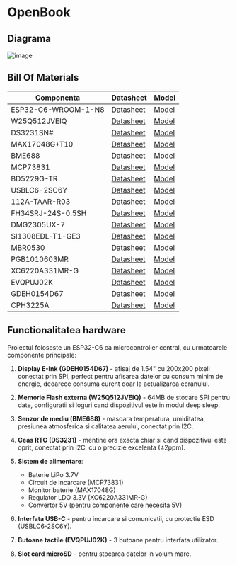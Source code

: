 # OpenBook

## Diagrama

![image](https://github.com/user-attachments/assets/889bf782-7415-48fd-a0eb-9f9a92b12cbc)

## Bill Of Materials

| Componenta | Datasheet | Model |
|------------|-----------|-------|
| ESP32-C6-WROOM-1-N8 | [Datasheet](https://www.espressif.com/sites/default/files/documentation/esp32-c6_datasheet_en.pdf) | [Model](https://www.snapeda.com/parts/ESP32-C6-WROOM-1-N8/Espressif+Systems/view-part/?ref=eda) |
| W25Q512JVEIQ | [Datasheet](https://www.winbond.com/resource-files/W25Q512JV%20RevI%2005132020%20Plus.pdf) | [Model](https://www.snapeda.com/parts/W25Q512JVEIQ/Winbond+Electronics/view-part/?ref=eda) |
| DS3231SN# | [Datasheet](https://datasheets.maximintegrated.com/en/ds/DS3231.pdf) | [Model](https://www.snapeda.com/parts/DS3231SN%23/Analog+Devices/view-part/?ref=eda) |
| MAX17048G+T10 | [Datasheet](https://datasheets.maximintegrated.com/en/ds/MAX17048-MAX17049.pdf) | [Model](https://www.snapeda.com/parts/MAX17048G+T10/Analog+Devices/view-part/?ref=eda) |
| BME688 | [Datasheet](https://www.bosch-sensortec.com/media/boschsensortec/downloads/datasheets/bst-bme688-ds000.pdf) | [Model](https://www.snapeda.com/parts/BME680/Bosch/view-part/?welcome=home) |
| MCP73831 | [Datasheet](https://ww1.microchip.com/downloads/en/DeviceDoc/20001984g.pdf) | [Model](https://www.snapeda.com/parts/MCP73831T-2ACI-OT/Microchip/view-part/?ref=eda) |
| BD5229G-TR | [Datasheet](https://fscdn.rohm.com/en/products/databook/datasheet/ic/power/voltage_detector/bd52xxg-e.pdf) | [Model](https://componentsearchengine.com/part-view/BD5229G-TR/ROHM%20Semiconductor) |
| USBLC6-2SC6Y | [Datasheet](https://www.st.com/resource/en/datasheet/usblc6-2.pdf) | [Model](https://www.snapeda.com/parts/USBLC6-2SC6Y/STMicroelectronics/view-part/?ref=eda) |
| 112A-TAAR-R03 | [Datasheet](https://www.attend.com.tw/sites/default/files/2022-05/112A-TAAR-R03.pdf) | [Model](https://www.snapeda.com/parts/112A-TAAR-R03/ATTEND/view-part/?ref=eda) |
| FH34SRJ-24S-0.5SH | [Datasheet](https://www.hirose.com/product/document?clcode=CL0684-0832-7-99&productname=FH34SRJ-24S-0.5SH(99)&series=FH34&documenttype=Catalog&lang=en&documentid=D49681_en) | [Model](https://www.snapeda.com/parts/FH34SRJ-24S-0.5SH(99)/Hirose/view-part/?ref=eda) |
| DMG2305UX-7 | [Datasheet](https://www.diodes.com/assets/Datasheets/DMG2305UX.pdf) | [Model](https://www.snapeda.com/parts/DMG2305UX-7/Diodes%20Inc./view-part/?ref=eda) |
| SI1308EDL-T1-GE3 | [Datasheet](https://www.vishay.com/docs/68732/si1308edl.pdf) | [Model](https://www.snapeda.com/parts/SI1308EDL-T1-GE3/Vishay+Siliconix/view-part/?ref=snap) |
| MBR0530 | [Datasheet](https://www.onsemi.com/pdf/datasheet/mbr0520lt1-d.pdf) | [Model](https://www.snapeda.com/parts/MBR0530/Onsemi/view-part/?ref=eda) |
| PGB1010603MR | [Datasheet](https://www.littelfuse.com/media?resourcetype=datasheets&itemid=3d1e98b7-4d37-463c-9380-c56c83b11c3c&filename=littelfuse-pulseguard-pgb1) | [Model](https://www.snapeda.com/parts/PGB1010603MR/Littelfuse/view-part/?ref=eda) |
| XC6220A331MR-G | [Datasheet](https://www.torexsemi.com/file/xc6220/XC6220.pdf) | [Model](https://www.snapeda.com/parts/XC6220A331MR-G/Torex+Semiconductor/view-part/?ref=eda) |
| EVQPUJ02K | [Datasheet](https://industrial.panasonic.com/cdbs/www-data/pdf/ATV0000/ATV0000CE5.pdf) | [Model](https://www.snapeda.com/parts/EVQPUJ02K/Panasonic/view-part/?ref=eda) |
| GDEH0154D67 | [Datasheet](https://www.good-display.com/companyfile/203.html) | [Model](https://www.good-display.com/product/207.html) |
| CPH3225A | [Datasheet](https://www.sii.co.jp/en/quartz/files/2021/03/CPH3225A_E.pdf) | [Model](https://www.snapeda.com/parts/CPH3225A/Seiko+Instruments/view-part/?ref=eda) |


## Functionalitatea hardware

Proiectul foloseste un ESP32-C6 ca microcontroller central, cu urmatoarele componente principale:

1. **Display E-Ink (GDEH0154D67)** - afisaj de 1.54" cu 200x200 pixeli conectat prin SPI, perfect pentru afisarea datelor cu consum minim de energie, deoarece consuma curent doar la actualizarea ecranului.

2. **Memorie Flash externa (W25Q512JVEIQ)** - 64MB de stocare SPI pentru date, configuratii si loguri cand dispozitivul este in modul deep sleep.

3. **Senzor de mediu (BME688)** - masoara temperatura, umiditatea, presiunea atmosferica si calitatea aerului, conectat prin I2C.

4. **Ceas RTC (DS3231)** - mentine ora exacta chiar si cand dispozitivul este oprit, conectat prin I2C, cu o precizie excelenta (±2ppm).

5. **Sistem de alimentare**: 
   - Baterie LiPo 3.7V
   - Circuit de incarcare (MCP73831)
   - Monitor baterie (MAX17048G)
   - Regulator LDO 3.3V (XC6220A331MR-G)
   - Convertor 5V (pentru componente care necesita 5V)

6. **Interfata USB-C** - pentru incarcare si comunicatii, cu protectie ESD (USBLC6-2SC6Y).

7. **Butoane tactile (EVQPUJ02K)** - 3 butoane pentru interfata utilizator.

8. **Slot card microSD** - pentru stocarea datelor in volum mare.

